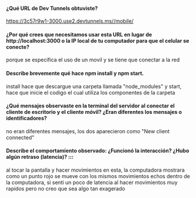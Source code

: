 #### ¿Qué URL de Dev Tunnels obtuviste? 
https://3c57r9w1-3000.use2.devtunnels.ms//mobile/
#### ¿Por qué crees que necesitamos usar esta URL en lugar de http://localhost:3000 o la IP local de tu computador para que el celular se conecte?
porque se especifica el uso de un movil y se tiene que conectar a la red
#### Describe brevemente qué hace npm install y npm start.
install hace que descargue una carpeta llamada "node_modules" y start, hace que inicie el codigo el cual utiliza los componentes de la carpeta
#### ¿Qué mensajes observaste en la terminal del servidor al conectar el cliente de escritorio y el cliente móvil? ¿Eran diferentes los mensajes o identificadores?
no eran diferentes mensajes, los dos aparecieron como "New client connected"
#### Describe el comportamiento observado: ¿Funcionó la interacción? ¿Hubo algún retraso (latencia)? :::
al tocar la pantalla y hacer movimientos en esta, la computadora mostrara como un punto rojo se mueve con los mismos movimientos echos dentro de la 
computadora, si senti un poco de latencia al hacer movimientos muy rapidos pero no creo que sea algo tan exagerado
